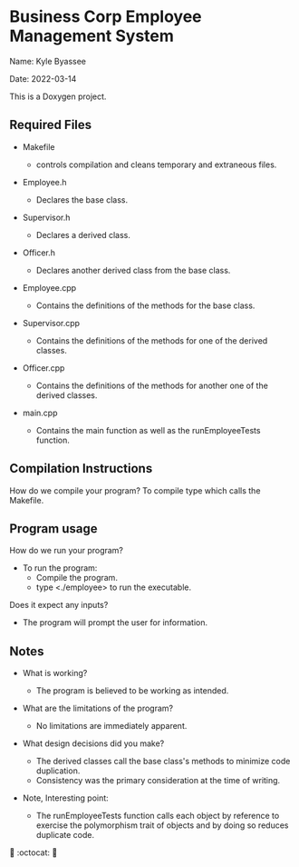 <!--
   - @file README.md
   - @author Kyle Byassee
   - @date 2022-10-17
   - @brief ReadMe file
   - 
   - Basic readme for Doxygen Assignment
   -->
# Business Corp Employee Management System

Name: Kyle Byassee

Date: 2022-03-14

This is a Doxygen project.

## Required Files
* Makefile
  *  controls compilation and cleans temporary and extraneous files.

* Employee.h
  *  Declares the base class.

* Supervisor.h
  *  Declares a derived class.

* Officer.h
  *  Declares another derived class from the base class.

* Employee.cpp
  *  Contains the definitions of the methods for the base class.

* Supervisor.cpp
  *  Contains the definitions of the methods for one of the derived classes.

* Officer.cpp
  *  Contains the definitions of the methods for another one of the derived classes.

* main.cpp
  *  Contains the main function as well as the runEmployeeTests function.


## Compilation Instructions
How do we compile your program?
    To compile type <make> which calls the Makefile.

## Program usage
How do we run your program?
* To run the program:
  * Compile the program.
  * type <./employee> to run the executable.

Does it expect any inputs?
* The program will prompt the user for information.

## Notes
* What is working?
  * The program is believed to be working as intended.

* What are the limitations of the program?
  * No limitations are immediately apparent.

* What design decisions did you make?
  * The derived classes call the base class's methods to minimize code duplication.
  * Consistency was the primary consideration at the time of writing.

* Note, Interesting point:
  * The runEmployeeTests function calls each object by reference to exercise the polymorphism trait of objects and by doing so reduces duplicate code.


:tada: :octocat: :tada:
